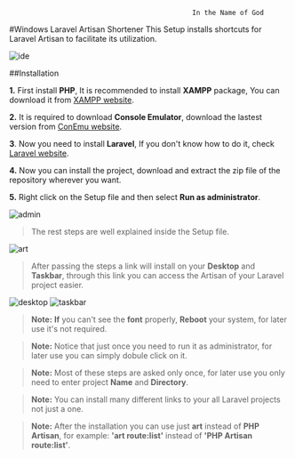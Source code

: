                                                   In the Name of God
#Windows Laravel Artisan Shortener
This Setup installs shortcuts for Laravel Artisan to facilitate its utilization.

![ide](https://cloud.githubusercontent.com/assets/20019720/16180372/8610bb4c-3698-11e6-9f61-3653d59806f6.jpg)

##Installation

**1.** First install **PHP**, It is recommended to install **XAMPP** package, You can download it from [XAMPP website](http://apachefriends.org/).

**2.** It is required to download **Console Emulator**, download the lastest version from [ConEmu website](http://conemu.github.io/).

**3**. Now you need to install **Laravel**, If you don't know how to do it, check [Laravel website](https://laravel.com/docs).

**4.** Now you can install the project, download and extract the zip file of the repository wherever you want.

**5.** Right click on the Setup file and then select **Run as administrator**.

![admin](https://cloud.githubusercontent.com/assets/20019720/16249394/ba229674-382a-11e6-8601-e83a0562a374.jpg)

 >The rest steps are well explained inside the Setup file.
 
 ![art](https://cloud.githubusercontent.com/assets/20019720/16249029/78e356dc-3828-11e6-8ce5-c10035d2b4f5.jpg)
 
 >After passing the steps a link will install on your **Desktop** and **Taskbar**, through this link you can access the Artisan of your Laravel project easier.
 
 ![desktop](https://cloud.githubusercontent.com/assets/20019720/16180464/6a15c9c6-369a-11e6-9ad8-eb31a78e38bd.jpg)        ![taskbar](https://cloud.githubusercontent.com/assets/20019720/16228048/c7f3dfbc-37c9-11e6-8fcc-65d72018dd52.jpg)

>**Note:** **If** you can't see the **font** properly, **Reboot** your system, for later use it's not required.

>**Note:** Notice that just once you need to run it as administrator, for later use you can simply dobule click on it.

>**Note:** Most of these steps are asked only once, for later use you only need to enter project **Name** and **Directory**.

>**Note:** You can install many different links to your all Laravel projects not just a one.

>**Note:** After the installation you can use just **art** instead of **PHP Artisan**, for example: **'art route:list'** instead of **'PHP Artisan route:list'**.
